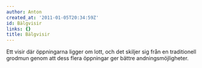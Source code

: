 ```yaml
---
author: Anton
created_at: '2011-01-05T20:34:59Z'
id: Bälgvisir
links: {}
title: Bälgvisir
---
```


Ett visir där öppningarna ligger om lott, och det skiljer sig från en traditionell grodmun genom att
dess flera öppningar ger bättre andningsmöjligheter.
